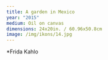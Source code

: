 ```yaml
---
title: A garden in Mexico
year: "2015"
medium: Oil on canvas
dimensions: 24x20in. / 60.96x50.8cm
image: /img/ikons/14.jpg
---
```

*Frida Kahlo
